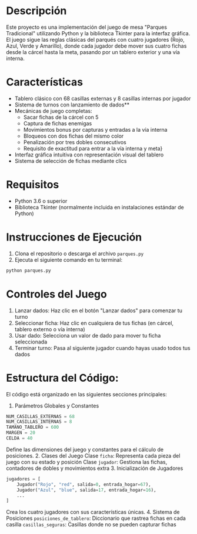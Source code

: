 # Descripción
Este proyecto es una implementación del juego de mesa "Parques Tradicional" utilizando Python y la biblioteca Tkinter para la interfaz gráfica. El juego sigue las reglas clásicas del parqués con cuatro jugadores (Rojo, Azul, Verde y Amarillo), donde cada jugador debe mover sus cuatro fichas desde la cárcel hasta la meta, pasando por un tablero exterior y una vía interna.
# Características
- Tablero clásico con 68 casillas externas y 8 casillas internas por jugador
- Sistema de turnos con lanzamiento de dados**
- Mecánicas de juego completas:
    * Sacar fichas de la cárcel con 5
    * Captura de fichas enemigas
    * Movimientos bonus por capturas y entradas a la vía interna
    * Bloqueos con dos fichas del mismo color
    * Penalización por tres dobles consecutivos
    * Requisito de exactitud para entrar a la vía interna y meta}
- Interfaz gráfica intuitiva con representación visual del tablero
- Sistema de selección de fichas mediante clics
# Requisitos
- Python 3.6 o superior
- Biblioteca Tkinter (normalmente incluida en instalaciones estándar de Python)
# Instrucciones de Ejecución
1. Clona el repositorio o descarga el archivo ```parques.py```
2. Ejecuta el siguiente comando en tu terminal:
````python
python parques.py
````
# Controles del Juego
1. Lanzar dados: Haz clic en el botón "Lanzar dados" para comenzar tu turno
2. Seleccionar ficha: Haz clic en cualquiera de tus fichas (en cárcel, tablero externo o vía interna)
3. Usar dado: Selecciona un valor de dado para mover tu ficha seleccionada
4. Terminar turno: Pasa al siguiente jugador cuando hayas usado todos tus dados
# Estructura del Código:
El código está organizado en las siguientes secciones principales:
   1. Parámetros Globales y Constantes
````python
NUM_CASILLAS_EXTERNAS = 68
NUM_CASILLAS_INTERNAS = 8
TAMANO_TABLERO = 600
MARGEN = 20
CELDA = 40
````
Define las dimensiones del juego y constantes para el cálculo de posiciones.
   2. Clases del Juego
      Clase ```ficha```: Representa cada pieza del juego con su estado y posición
      Clase ```jugador```: Gestiona las fichas, contadores de dobles y movimientos extra
   3. Inicialización de Jugadores
````python
jugadores = [
    Jugador("Rojo", "red", salida=0, entrada_hogar=67),
    Jugador("Azul", "blue", salida=17, entrada_hogar=16),
    ...
]
````
Crea los cuatro jugadores con sus características únicas.
   4. Sistema de Posiciones
      ```posiciones_de_tablero```: Diccionario que rastrea fichas en cada casilla
      ```casillas_seguras```: Casillas donde no se pueden capturar fichas
